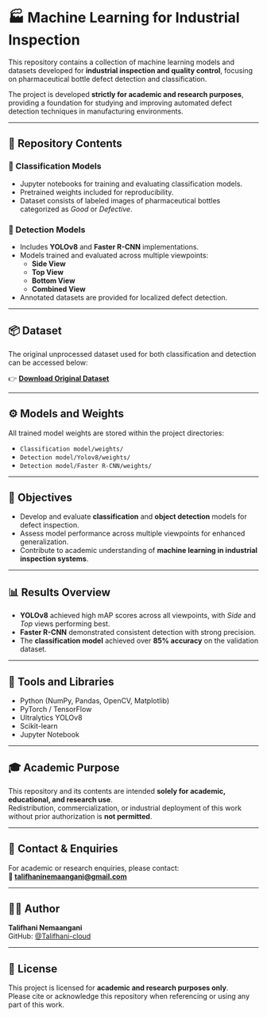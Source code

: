 # 🏭 Machine Learning for Industrial Inspection

This repository contains a collection of machine learning models and datasets developed for **industrial inspection and quality control**, focusing on pharmaceutical bottle defect detection and classification.

The project is developed **strictly for academic and research purposes**, providing a foundation for studying and improving automated defect detection techniques in manufacturing environments.

---

## 📂 Repository Contents

### 🔹 Classification Models
- Jupyter notebooks for training and evaluating classification models.
- Pretrained weights included for reproducibility.
- Dataset consists of labeled images of pharmaceutical bottles categorized as *Good* or *Defective*.

### 🔹 Detection Models
- Includes **YOLOv8** and **Faster R-CNN** implementations.
- Models trained and evaluated across multiple viewpoints:
  - **Side View**
  - **Top View**
  - **Bottom View**
  - **Combined View**
- Annotated datasets are provided for localized defect detection.

---

## 📦 Dataset

The original unprocessed dataset used for both classification and detection can be accessed below:

👉 **[Download Original Dataset](https://drive.google.com/drive/folders/1WxkK6sdmGOCMZgY8wXui_Eav5Qov-9-C?usp=drive_link)**



---

## ⚙️ Models and Weights

All trained model weights are stored within the project directories:
- `Classification model/weights/`
- `Detection model/Yolov8/weights/`
- `Detection model/Faster R-CNN/weights/`

---

## 🧠 Objectives

- Develop and evaluate **classification** and **object detection** models for defect inspection.  
- Assess model performance across multiple viewpoints for enhanced generalization.  
- Contribute to academic understanding of **machine learning in industrial inspection systems**.

---

## 📊 Results Overview

- **YOLOv8** achieved high mAP scores across all viewpoints, with *Side* and *Top* views performing best.  
- **Faster R-CNN** demonstrated consistent detection with strong precision.  
- The **classification model** achieved over **85% accuracy** on the validation dataset.

---

## 🧩 Tools and Libraries

- Python (NumPy, Pandas, OpenCV, Matplotlib)
- PyTorch / TensorFlow
- Ultralytics YOLOv8
- Scikit-learn
- Jupyter Notebook

---

## 🎓 Academic Purpose

This repository and its contents are intended **solely for academic, educational, and research use**.  
Redistribution, commercialization, or industrial deployment of this work without prior authorization is **not permitted**.

---

## 📧 Contact & Enquiries

For academic or research enquiries, please contact:  
**📩 talifhaninemaangani@gmail.com**

---

## 🧑‍💻 Author
**Talifhani Nemaangani**  
GitHub: [@Talifhani-cloud](https://github.com/Talifhani-cloud)

---

## 📜 License
This project is licensed for **academic and research purposes only**.  
Please cite or acknowledge this repository when referencing or using any part of this work.
